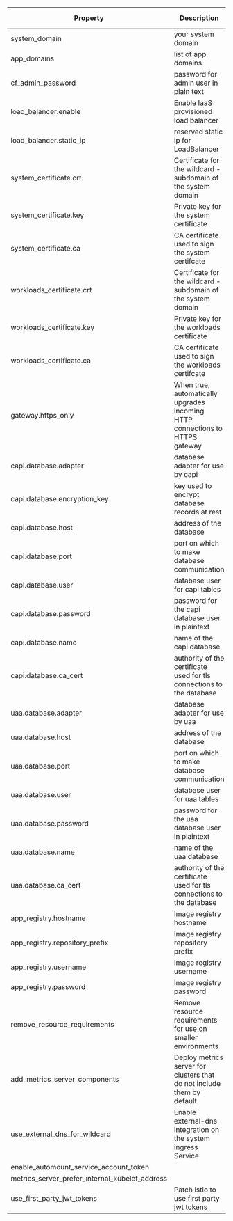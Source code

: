 | Property | Description  | Required | Default value | Example | Additional options|
| --- | --- | --- | ---| --- | --- |
| system_domain | your system domain | Yes | no value | `system.cf.example.com` | |
| app_domains | list of app domains | Yes | no value | ["apps.cf.example.com"] | |
| cf_admin_password | password for admin user in plain text | Yes | no value | 2fK2zLXPgvmsESrB87sADZQvdLeY5Kv4 | |
| load_balancer.enable | Enable IaaS provisioned load balancer | No | true |  |  |
| load_balancer.static_ip | reserved static ip for LoadBalancer | No | no value | "192.168.0.0" | |
| system_certificate.crt | Certificate for the wildcard - subdomain of the system domain | Yes | no value | CN=*.system.cf.example.com |  |
| system_certificate.key | Private key for the system certificate | Yes | no value |  |  |
| system_certificate.ca | CA certificate used to sign the system certifcate | Yes | no value |  |  |
| workloads_certificate.crt | Certificate for the wildcard - subdomain of the system domain | Yes | no value | CN=*.apps.cf.example.com |  |
| workloads_certificate.key | Private key for the workloads certificate | Yes | no value |  |  |
| workloads_certificate.ca | CA certificate used to sign the workloads certifcate | Yes | no value |  |  |
| gateway.https_only | When true, automatically upgrades incoming HTTP connections to HTTPS gateway | Yes | true |  |  |
| capi.database.adapter | database adapter for use by capi | Yes | no value | postgres | mysql |
| capi.database.encryption_key | key used to encrypt database records at rest | Yes | no value | YqEgP7KxSjUmQTSX9drTkQLye8wrqrP4 |  |
| capi.database.host | address of the database | Yes | no value | `my-postgres.cf.example.com` |  |
| capi.database.port | port on which to make database communication | Yes | no value | 5432 |  |
| capi.database.user | database user for capi tables | Yes | no value | capi-db-user |  |
| capi.database.password | password for the capi database user in plaintext | Yes | no value | d8sQaD9yFWEvBADQE9yFBAt4s5843e6P |  |
| capi.database.name | name of the capi database | Yes | no value | ccdb |  |
| capi.database.ca_cert | authority of the certificate used for tls connections to the database | No | no value |  |  |
| uaa.database.adapter | database adapter for use by uaa | Yes | no value | postgresql | mysql |
| uaa.database.host | address of the database | Yes | no value | `my-postgres.cf.example.com` |  |
| uaa.database.port | port on which to make database communication | Yes | no value | 5432 |  |
| uaa.database.user | database user for uaa tables | Yes | no value | uaa-db-user |  |
| uaa.database.password | password for the uaa database user in plaintext | Yes | no value | d8sQaD9yFWEvBADQE9yFBAt4s5843e6P |  |
| uaa.database.name | name of the uaa database | Yes | no value | ccdb |  |
| uaa.database.ca_cert | authority of the certificate used for tls connections to the database | No | no value |  |  |
| app_registry.hostname | Image registry hostname | Yes | no value | https://index.docker.io/v1/ | https://gcr.io |
| app_registry.repository_prefix | Image registry repository prefix | Yes | no value | my-org |  |
| app_registry.username | Image registry username | Yes | no value | Wingdang |  |
| app_registry.password | Image registry password | Yes | no value | Foobrizzle |  |
| remove_resource_requirements | Remove resource requirements for use on smaller environments | No | false |  |  |
| add_metrics_server_components | Deploy metrics server for clusters that do not include them by default | No | false |  |  |
| use_external_dns_for_wildcard | Enable external-dns integration on the system ingress Service | No | false |  | |
| enable_automount_service_account_token |  | No | false |  |  |
| metrics_server_prefer_internal_kubelet_address |  | No | false |  |  |
| use_first_party_jwt_tokens | Patch istio to use first party jwt tokens | No | false |  |  |
